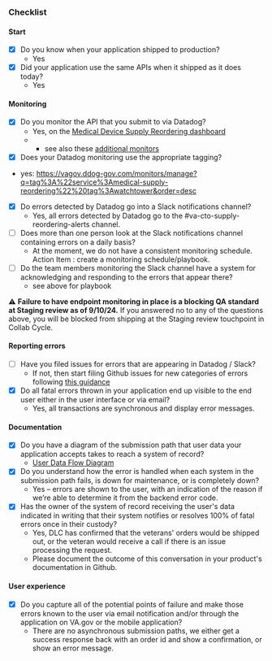 ### Checklist

#### Start

* [x] Do you know when your application shipped to production?
  * Yes
* [x] Did your application use the same APIs when it shipped as it does today?
  * Yes
#### Monitoring

* [x] Do you monitor the API that you submit to via Datadog? 
  * Yes, on the [Medical Device Supply Reordering dashboard](https://vagov.ddog-gov.com/dashboard/nfr-cy2-8vq/medical-supply-reordering?fromUser=false&refresh_mode=sliding&from_ts=1727373384899&to_ts=1727376984899&live=true)
  *   * see also these [additional monitors](https://vagov.ddog-gov.com/monitors/manage?q=tag%3A%22service%3Amedical-supply-reordering%22%20tag%3Awatchtower&order=desc) 
* [x] Does your Datadog monitoring use the appropriate tagging?
 * yes: https://vagov.ddog-gov.com/monitors/manage?q=tag%3A%22service%3Amedical-supply-reordering%22%20tag%3Awatchtower&order=desc
* [x] Do errors detected by Datadog go into a Slack notifications channel?
  * Yes, all errors detected by Datadog go to the #va-cto-supply-reordering-alerts channel. 
* [ ] Does more than one person look at the Slack notifications channel containing errors on a daily basis? 
  * At the moment, we do not have a consistent monitoring schedule. Action Item : create a monitoring schedule/playbook.
* [ ] Do the team members monitoring the Slack channel have a system for acknowledging and responding to the errors that appear there? 
  * see above for playbook

⚠️ **Failure to have endpoint monitoring in place is a blocking QA standard at Staging review as of 9/10/24.** If you answered no to any of the questions above, you will be blocked from shipping at the Staging review touchpoint in Collab Cycle.

#### Reporting errors

* [ ] Have you filed issues for errors that are appearing in Datadog / Slack?
  * If not, then start filing Github issues for new categories of errors following [this guidance](#file-silent-errors-issues-in-github)
* [x] Do all fatal errors thrown in your application end up visible to the end user either in the user interface or via email?
  * Yes, all transactions are synchronous and display error messages. 

#### Documentation

* [x] Do you have a diagram of the submission path that user data your application accepts takes to reach a system of record? 
   * [User Data Flow Diagram](https://app.mural.co/t/departmentofveteransaffairs9999/m/departmentofveteransaffairs9999/1727717727395/0aa30378aa18ef2c552e49f576771dbbaf51c46d?sender=u60de8ad852bae74490032629)
* [x] Do you understand how the error is handled when each system in the submission path fails, is down for maintenance, or is completely down?
  * Yes – errors are shown to the user, with an indication of the reason if we’re able to determine it from the backend error code.
* [x] Has the owner of the system of record receiving the user's data indicated in writing that their system notifies or resolves 100% of fatal errors once in their custody?
  * Yes, DLC has confirmed that the veterans' orders would be shipped out, or the veteran would receive a call if there is an issue processing the request.
  * Please document the outcome of this conversation in your product's documentation in Github.

#### User experience

* [x] Do you capture all of the potential points of failure and make those errors known to the user via email notification and/or through the application on VA.gov or the mobile application?
  *  There are no asynchronous submission paths, we either get a success response back with an order id and show a confirmation, or show an error message. 
